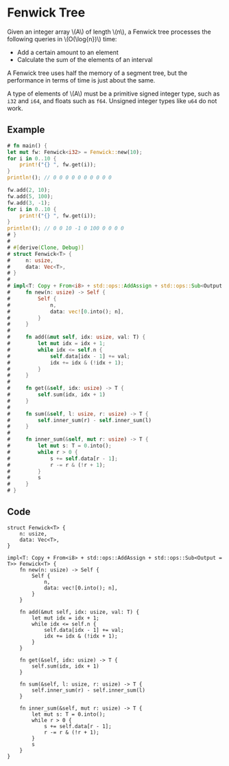 # Fenwick Tree

Given an integer array \\(A\\) of length \\(n\\), a Fenwick tree processes the following queries in \\(O(\log{n})\\) time:
- Add a certain amount to an element
- Calculate the sum of the elements of an interval

A Fenwick tree uses half the memory of a segment tree, but the performance in terms of time is just about the same.

A type of elements of \\(A\\) must be a primitive signed integer type, such as `i32` and `i64`, and floats such as `f64`. Unsigned integer types like `u64` do not work.

## Example

```rust
# fn main() {
let mut fw: Fenwick<i32> = Fenwick::new(10);
for i in 0..10 {
    print!("{} ", fw.get(i));
}
println!(); // 0 0 0 0 0 0 0 0 0 0

fw.add(2, 10);
fw.add(5, 100);
fw.add(3, -1);
for i in 0..10 {
    print!("{} ", fw.get(i));
}
println!(); // 0 0 10 -1 0 100 0 0 0 0
# }
# 
# #[derive(Clone, Debug)]
# struct Fenwick<T> {
#     n: usize,
#     data: Vec<T>,
# }
# 
# impl<T: Copy + From<i8> + std::ops::AddAssign + std::ops::Sub<Output = T>> Fenwick<T> {
#     fn new(n: usize) -> Self {
#         Self {
#             n,
#             data: vec![0.into(); n],
#         }
#     }
# 
#     fn add(&mut self, idx: usize, val: T) {
#         let mut idx = idx + 1;
#         while idx <= self.n {
#             self.data[idx - 1] += val;
#             idx += idx & (!idx + 1);
#         }
#     }
# 
#     fn get(&self, idx: usize) -> T {
#         self.sum(idx, idx + 1)
#     }
# 
#     fn sum(&self, l: usize, r: usize) -> T {
#         self.inner_sum(r) - self.inner_sum(l)
#     }
# 
#     fn inner_sum(&self, mut r: usize) -> T {
#         let mut s: T = 0.into();
#         while r > 0 {
#             s += self.data[r - 1];
#             r -= r & (!r + 1);
#         }
#         s
#     }
# }
```

## Code

```rust,noplayground#[derive(Clone, Debug)]
struct Fenwick<T> {
    n: usize,
    data: Vec<T>,
}

impl<T: Copy + From<i8> + std::ops::AddAssign + std::ops::Sub<Output = T>> Fenwick<T> {
    fn new(n: usize) -> Self {
        Self {
            n,
            data: vec![0.into(); n],
        }
    }

    fn add(&mut self, idx: usize, val: T) {
        let mut idx = idx + 1;
        while idx <= self.n {
            self.data[idx - 1] += val;
            idx += idx & (!idx + 1);
        }
    }

    fn get(&self, idx: usize) -> T {
        self.sum(idx, idx + 1)
    }

    fn sum(&self, l: usize, r: usize) -> T {
        self.inner_sum(r) - self.inner_sum(l)
    }

    fn inner_sum(&self, mut r: usize) -> T {
        let mut s: T = 0.into();
        while r > 0 {
            s += self.data[r - 1];
            r -= r & (!r + 1);
        }
        s
    }
}
```